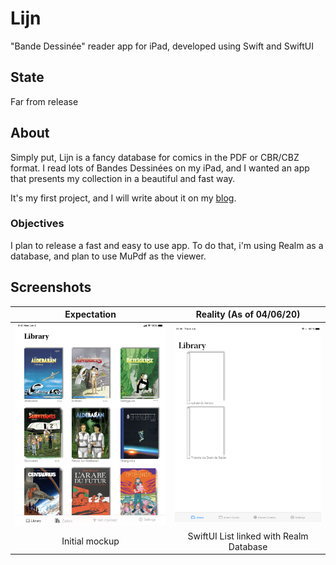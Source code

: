 # Lijn
"Bande Dessinée" reader app for iPad, developed using Swift and SwiftUI

## State

Far from release

## About

Simply put, Lijn is a fancy database for comics in the PDF or CBR/CBZ format. I read lots of Bandes Dessinées on my iPad, and I wanted an app that presents my collection in a beautiful and fast way.

It's my first project, and I will write about it on my [blog](bengrina.github.io).

### Objectives

I plan to release a fast and easy to use app. To do that, i'm using Realm as a database, and plan to use MuPdf as the viewer.

## Screenshots

Expectation             |  Reality (As of 04/06/20)
:-------------------------:|:-------------------------:
![Expectation](Screenshots/expectation.jpg)  |  ![Reality](Screenshots/reality.jpeg)
Initial mockup | SwiftUI List linked with Realm Database
